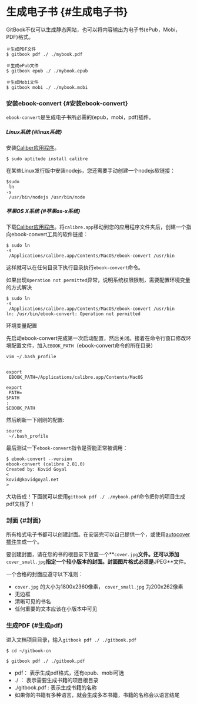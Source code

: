 # 生成电子书 {#生成电子书}

GitBook不仅可以生成静态网站，也可以将内容输出为电子书\(ePub，Mobi，PDF\)格式。

```
＃生成PDF文件
$ gitbook pdf ./ ./mybook.pdf

＃生成ePub文件
$ gitbook epub ./ ./mybook.epub

＃生成Mobi文件
$ gitbook mobi ./ ./mybook.mobi

```

### 安装ebook-convert {#安装ebook-convert}

`ebook-convert`是生成电子书所必需的\(epub，mobi，pdf\)插件。

##### Linux系统 {#linux系统}

安装[Caliber应用程序](https://calibre-ebook.com/download)。

```
$ sudo aptitude install calibre

```

在某些Linux发行版中安装nodejs，您还需要手动创建一个nodejs软链接：

```
$sudo
 ln 
-s
 /usr/bin/nodejs /usr/bin/node

```

##### 苹果OS X系统 {#苹果os-x系统}

下载[Caliber应用程序](https://calibre-ebook.com/download)。将`calibre.app`移动到您的应用程序文件夹后，创建一个指向ebook-convert工具的软件链接：

```
$ sudo ln 
-s
 /Applications/calibre.app/Contents/MacOS/ebook-convert /usr/bin

```

这样就可以在任何目录下执行目录执行`ebook-convert`命令。

如果出现`Operation not permitted`异常，说明系统权限限制，需要配置环境变量的方式解决

```
$ sudo ln 
-s
 /Applications/calibre.app/Contents/MacOS/ebook-convert /usr/bin
ln: /usr/bin/ebook-convert: Operation not permitted

```

环境变量配置

先启动ebook-convert完成第一次启动配置，然后关闭。接着在命令行窗口修改环境配置文件，加入`EBOOK_PATH`（ebook-convert命令的所在目录）

```
vim ~/.bash_profile 


export
 EBOOK_PATH=/Applications/calibre.app/Contents/MacOS

export
 PATH=
$PATH
:
$EBOOK_PATH
```

然后刷新一下刚刚的配置:

```
source
 ~/.bash_profile

```

最后测试一下`ebook-convert`指令是否能正常被调用：

```
$ ebook-convert --version
ebook-convert (calibre 2.81.0)
Created by: Kovid Goyal 
<
kovid@kovidgoyal.net
>
```

大功告成！下面就可以使用`gitbook pdf ./ ./mybook.pdf`命令把你的项目生成pdf文档了！

### 封面 {#封面}

所有格式电子书都可以创建封面。在安装完可以自己提供一个，或使用[autocover插件](https://plugins.gitbook.com/plugin/autocover)生成一个。

要创建封面，请在您的书的根目录下放置一个**`cover.jpg`**文件。还可以添加**`cover_small.jpg`**指定一个较小版本的封面。封面图片格式必须是**JPEG**文件。

一个合格的封面应遵守以下准则：

* `cover.jpg`
  的大小为1800x2360像素，
  `cover_small.jpg`
  为200x262像素
* 无边框
* 清晰可见的书名
* 任何重要的文本应该在小版本中可见

### 生成PDF {#生成pdf}

进入文档项目目录，输入`gitbook pdf ./ ./gitbook.pdf`

```
$ cd ~/gitbook-cn

$ gitbook pdf ./ ./gitbook.pdf

```

* pdf： 表示生成pdf格式，还有epub、mobi可选
* ./ ： 表示需要生成书籍的项目根目录
* ./gitbook.pdf : 表示生成书籍的名称
* 如果你的书籍有多种语言，就会生成多本书籍，书籍的名称会以语言结尾



